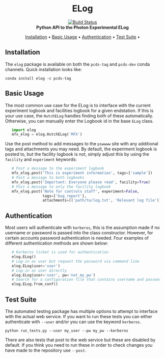 <h1 align="center">ELog</h1>

<div align="center">
  <!-- Build Status -->
  <a href="https://travis-ci.org/pcdshub/elog">
    <img
src="https://img.shields.io/travis/pcdshub/elog/master.svg?style=flat-square"
      alt="Build Status" />
  </a>
</div>

<div align="center">
  <strong>Python API to the Photon Experimental ELog</strong>
</div>

<p align="center">
  <a href="#installation">Installation</a> •
  <a href="#basic-usage">Basic Usage</a> •
  <a href="#authentication">Authentication</a> •
  <a href="#test-suite">Test Suite</a> •
</p>


## Installation
The `elog` package is available on both the `pcds-tag` and `pcds-dev` conda
channels. Quick installation looks like:

```shell
conda install elog -c pcds-tag
```

## Basic Usage
The most common use case for the ELog is to interface with the current
experiment logbook and facilities logbook for a given endstation. If this is
your use case, the `HutchELog` handles finding both of these automatically.
Otherwise, you can manually enter the Logbook id in the base `ELog` class.

```python
   import elog
   mfx_elog = elog.HutchELog('MFX')
```

Use the post method to add messages to the `pswwww` site with any additional
tags and attachments you may need. By default, the experiment logbook is posted
to, but the facility logbook is not, simply adjust this by using the `facility`
and `experiment` keywords:

```python
   # Post a message to the experiment logbook
   mfx_elog.post('This is experiment information', tags=['sample'])
   # Post a message to both logbooks
   mfx_elog.post('Important: Everyone please read', facility=True)
   # Post a message to only the facility logbook
   mfx_elog.post('Note for controls staff', experiment=False,
                 tags=['bug_report'],
                 attachments=[('path/to/log.txt', 'Relevant log file')])
```

## Authentication
Most users will authenticate with `kerberos`, this is the assumption made if no
username or password is passed into the class constructor. However, for
certain accounts password authentication is needed. Four examples of different
authentication methods are shown below:

```python
   # Kerberos ticket is used for authentication
   elog.ELog()
   # Log-in as user but request the password via command line
   elog.ELog(user='user')
   # Log-in as user directly
   elog.ELog(user='user', pw='not_my_pw')
   # Search for a configuration file that contains username and password
   elog.ELog.from_conf()
```

## Test Suite
The automated testing package has multiple options to attempt to interface with
the actual web service. If you want to run these tests you can either
authenticate with `--user` and/or you can use the keyword `kerberos`.

```shell
python run_tests.py --user my_user --pw my_pw --kerberos
```

There are also tests that post to the web service but these are disabled by
default. If you think you need to run these in order to check changes you have
made to the repository use `--post`.
